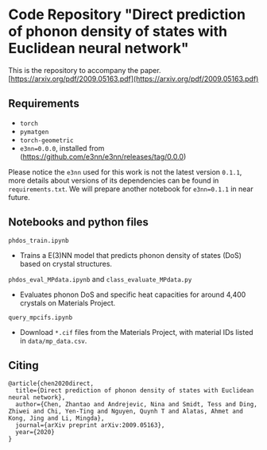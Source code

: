 # Code Repository "Direct prediction of phonon density of states with Euclidean neural network"
This is the repository to accompany the paper. [https://arxiv.org/pdf/2009.05163.pdf](https://arxiv.org/pdf/2009.05163.pdf)

## Requirements

- `torch `
- `pymatgen`
- `torch-geometric`
- `e3nn=0.0.0`, installed from (https://github.com/e3nn/e3nn/releases/tag/0.0.0) 

Please notice the `e3nn` used for this work is not the latest version `0.1.1`, more details about versions of its dependencies can be found in `requirements.txt`. We will prepare another notebook for `e3nn=0.1.1` in near future.

## Notebooks and python files

`phdos_train.ipynb`
- Trains a E(3)NN model that predicts phonon density of states (DoS) based on crystal structures.

`phdos_eval_MPdata.ipynb` and `class_evaluate_MPdata.py`
- Evaluates phonon DoS and specific heat capacities for around 4,400 crystals on Materials Project.

`query_mpcifs.ipynb`
- Download `*.cif` files from the Materials Project, with material IDs listed in `data/mp_data.csv`.

## Citing

```
@article{chen2020direct,
  title={Direct prediction of phonon density of states with Euclidean neural network},
  author={Chen, Zhantao and Andrejevic, Nina and Smidt, Tess and Ding, Zhiwei and Chi, Yen-Ting and Nguyen, Quynh T and Alatas, Ahmet and Kong, Jing and Li, Mingda},
  journal={arXiv preprint arXiv:2009.05163},
  year={2020}
}
```
